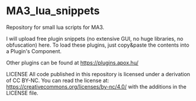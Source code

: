 # MA3_lua_snippets
Repository for small lua scripts for MA3.

I will upload free plugin snippets (no extensive GUI, no huge libraries, no obfuscation) here.
To load these plugins, just copy&paste the contents into a Plugin's Component.

Other plugins can be found at https://plugins.apox.hu/

LICENSE
All code published in this repository is licensed under a derivation of CC BY-NC. 
You can read the license at:
https://creativecommons.org/licenses/by-nc/4.0/
with the additions in the LICENSE file.
